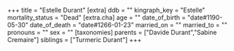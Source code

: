 +++
title = "Estelle Durant"
[extra]
ddb = ""
kingraph_key = "Estelle"
mortality_status = "Dead"
[extra.cha]
age = ""
date_of_birth = "date#1190-05-30"
date_of_death = "date#1266-01-23"
married_on = ""
married_to = ""
pronouns = ""
sex = ""
[taxonomies]
parents = ["Davide Durant","Sabine Cremaire"]
siblings = ["Turmeric Durant"]
+++

